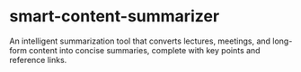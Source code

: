 # smart-content-summarizer
An intelligent summarization tool that converts lectures, meetings, and long-form content into concise summaries, complete with key points and reference links.
